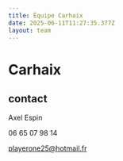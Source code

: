 ```yaml
---
title: Équipe Carhaix
date: 2025-06-11T11:27:35.377Z
layout: team
---
```


# Carhaix

## contact 

Axel Espin

06 65 07 98 14

playerone25@hotmail.fr

